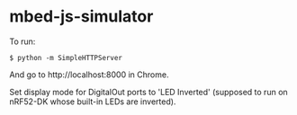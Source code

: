 # mbed-js-simulator

To run:

```
$ python -m SimpleHTTPServer
```

And go to http://localhost:8000 in Chrome.

Set display mode for DigitalOut ports to 'LED Inverted' (supposed to run on nRF52-DK whose built-in LEDs are inverted).
